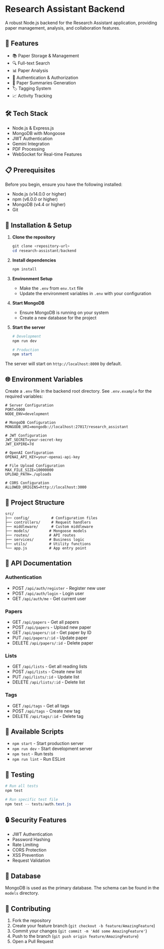 # Research Assistant Backend

A robust Node.js backend for the Research Assistant application, providing paper management, analysis, and collaboration features.

## 🚀 Features

- 📚 Paper Storage & Management
- 🔍 Full-text Search
- 📊 Paper Analysis
- 🔐 Authentication & Authorization
- 📝 Paper Summaries Generation
- 🏷️ Tagging System
- 📈 Activity Tracking

## 🛠️ Tech Stack

- Node.js & Express.js
- MongoDB with Mongoose
- JWT Authentication
- Gemini Integration
- PDF Processing
- WebSocket for Real-time Features

## 📋 Prerequisites

Before you begin, ensure you have the following installed:
- Node.js (v14.0.0 or higher)
- npm (v6.0.0 or higher)
- MongoDB (v4.4 or higher)
- Git

## 🔧 Installation & Setup

1. **Clone the repository**
   ```powershell
   git clone <repository-url>
   cd research-assistant/backend
   ```

2. **Install dependencies**
   ```powershell
   npm install
   ```

3. **Environment Setup**
   - Make the `.env` from `env.txt` file
   - Update the environment variables in `.env` with your configuration

4. **Start MongoDB**
   - Ensure MongoDB is running on your system
   - Create a new database for the project

5. **Start the server**
   ```powershell
   # Development
   npm run dev
   
   # Production
   npm start
   ```

The server will start on `http://localhost:8000` by default.

## 🌐 Environment Variables

Create a `.env` file in the backend root directory. See `.env.example` for the required variables:
```plaintext
# Server Configuration
PORT=5000
NODE_ENV=development

# MongoDB Configuration
MONGODB_URI=mongodb://localhost:27017/research_assistant

# JWT Configuration
JWT_SECRET=your-secret-key
JWT_EXPIRE=7d

# OpenAI Configuration
OPENAI_API_KEY=your-openai-api-key

# File Upload Configuration
MAX_FILE_SIZE=10000000
UPLOAD_PATH=./uploads

# CORS Configuration
ALLOWED_ORIGINS=http://localhost:3000
```

## 📁 Project Structure

```
src/
├── config/          # Configuration files
├── controllers/     # Request handlers
├── middleware/      # Custom middleware
├── models/         # Mongoose models
├── routes/         # API routes
├── services/       # Business logic
├── utils/          # Utility functions
└── app.js          # App entry point
```

## 📝 API Documentation

### Authentication
- POST `/api/auth/register` - Register new user
- POST `/api/auth/login` - Login user
- GET `/api/auth/me` - Get current user

### Papers
- GET `/api/papers` - Get all papers
- POST `/api/papers` - Upload new paper
- GET `/api/papers/:id` - Get paper by ID
- PUT `/api/papers/:id` - Update paper
- DELETE `/api/papers/:id` - Delete paper

### Lists
- GET `/api/lists` - Get all reading lists
- POST `/api/lists` - Create new list
- PUT `/api/lists/:id` - Update list
- DELETE `/api/lists/:id` - Delete list

### Tags
- GET `/api/tags` - Get all tags
- POST `/api/tags` - Create new tag
- DELETE `/api/tags/:id` - Delete tag

## 🔨 Available Scripts

- `npm start` - Start production server
- `npm run dev` - Start development server
- `npm test` - Run tests
- `npm run lint` - Run ESLint

## 🧪 Testing

```powershell
# Run all tests
npm test

# Run specific test file
npm test -- tests/auth.test.js
```

## 🔒 Security Features

- JWT Authentication
- Password Hashing
- Rate Limiting
- CORS Protection
- XSS Prevention
- Request Validation

## 💾 Database

MongoDB is used as the primary database. The schema can be found in the `models` directory.

## 🤝 Contributing

1. Fork the repository
2. Create your feature branch (`git checkout -b feature/AmazingFeature`)
3. Commit your changes (`git commit -m 'Add some AmazingFeature'`)
4. Push to the branch (`git push origin feature/AmazingFeature`)
5. Open a Pull Request
